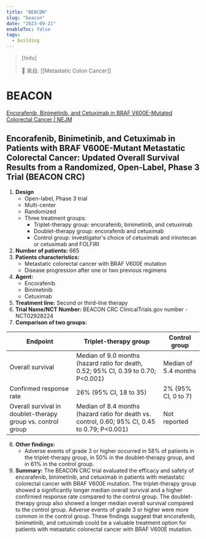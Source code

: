 ```yaml
---
title: "BEACON"
slug: "beacon"
date: "2023-09-21"
enableToc: false
tags:
  - building
---
```


> [!info]
>
> 🌱 來自: [[Metastatic Colon Cancer]]

# BEACON

[Encorafenib, Binimetinib, and Cetuximab in BRAF V600E-Mutated Colorectal Cancer | NEJM](https://www-nejm-org.autorpa.kfsyscc.org/doi/full/10.1056/NEJMoa1908075)

## Encorafenib, Binimetinib, and Cetuximab in Patients with BRAF V600E-Mutant Metastatic Colorectal Cancer: Updated Overall Survival Results from a Randomized, Open-Label, Phase 3 Trial (BEACON CRC)

1. **Design**
   - Open-label, Phase 3 trial
   - Multi-center
   - Randomized
   - Three treatment groups:
      - Triplet-therapy group: encorafenib, binimetinib, and cetuximab
      - Doublet-therapy group: encorafenib and cetuximab
      - Control group: investigator's choice of cetuximab and irinotecan or cetuximab and FOLFIRI
2. **Number of patients:** 665
3. **Patients characteristics:**
   - Metastatic colorectal cancer with BRAF V600E mutation
   - Disease progression after one or two previous regimens
4. **Agent:**
   - Encorafenib
   - Binimetinib
   - Cetuximab
5. **Treatment line:** Second or third-line therapy
6. **Trial Name/NCT Number:** BEACON CRC ClinicalTrials.gov number - NCT02928224
7. **Comparison of two groups:**

| Endpoint | Triplet-therapy group | Control group |
| --- | --- | --- |
| Overall survival | Median of 9.0 months (hazard ratio for death, 0.52; 95% CI, 0.39 to 0.70; P<0.001) | Median of 5.4 months |
| Confirmed response rate | 26% (95% CI, 18 to 35) | 2% (95% CI, 0 to 7) |
| Overall survival in doublet-therapy group vs. control group | Median of 8.4 months (hazard ratio for death vs. control, 0.60; 95% CI, 0.45 to 0.79; P<0.001) | Not reported |

8. **Other findings:**
   - Adverse events of grade 3 or higher occurred in 58% of patients in the triplet-therapy group, in 50% in the doublet-therapy group, and in 61% in the control group.
9. **Summary:**
   The BEACON CRC trial evaluated the efficacy and safety of encorafenib, binimetinib, and cetuximab in patients with metastatic colorectal cancer with BRAF V600E mutation. The triplet-therapy group showed a significantly longer median overall survival and a higher confirmed response rate compared to the control group. The doublet-therapy group also showed a longer median overall survival compared to the control group. Adverse events of grade 3 or higher were more common in the control group. These findings suggest that encorafenib, binimetinib, and cetuximab could be a valuable treatment option for patients with metastatic colorectal cancer with BRAF V600E mutation.
